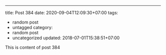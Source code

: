 ---
title: Post 384
date: 2020-09-04T12:09:30+07:00
tags:
  - random post
  - untagged
category:
  - random post
  - uncategorized
updated: 2018-07-01T15:38:51+07:00

This is content of post 384